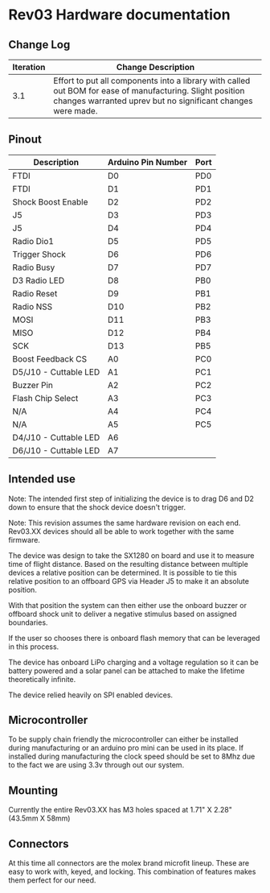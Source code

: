 # Rev03 Hardware documentation

## Change Log

| Iteration |Change Description|
|---|---|
|3.1|Effort to put all components into a library with called out BOM for ease of manufacturing.  Slight position changes warranted uprev but no significant changes were made.|



## Pinout

|  Description       | Arduino Pin Number |Port|
| ----------- | -----------|-----------|
|FTDI|   D0  |PD0|
|FTDI|   D1|PD1|
|Shock Boost Enable|D2|PD2|
|J5|D3|PD3|
|J5|D4|PD4|
|Radio Dio1|D5|PD5|
|Trigger Shock|D6|PD6|
|Radio Busy|D7|PD7|
|D3 Radio LED|D8|PB0|
|Radio Reset|D9|PB1|
|Radio NSS|D10|PB2|
|MOSI|D11|PB3|
|MISO|D12|PB4|
|SCK|D13|PB5|
|Boost Feedback CS|A0|PC0|
|D5/J10 - Cuttable LED|A1|PC1|
|Buzzer Pin|A2|PC2|
|Flash Chip Select|A3|PC3|
|N/A|A4|PC4|
|N/A|A5|PC5|
|D4/J10 - Cuttable LED|A6||
|D6/J10 - Cuttable LED|A7||

## Intended use

Note: The intended first step of initializing the device is to drag D6 and D2 down to ensure that the shock device doesn't trigger.

Note: This revision assumes the same hardware revision on each end. Rev03.XX devices should all be able to work together with the same firmware.

The device was design to take the SX1280 on board and use it to measure time of flight distance. Based on the resulting distance between multiple devices a relative position can be determined. It is possible to tie this relative position to an offboard GPS via Header J5 to make it an absolute position.

With that position the system can then either use the onboard buzzer or offboard shock unit to deliver a negative stimulus based on assigned boundaries.

If the user so chooses there is onboard flash memory that can be leveraged in this process.

The device has onboard LiPo charging and a voltage regulation so it can be battery powered and a solar panel can be attached to make the lifetime theoretically infinite.

The device relied heavily on SPI enabled devices.

## Microcontroller

To be supply chain friendly the microcontroller can either be installed during manufacturing or an arduino pro mini can be used in its place.  If installed during manufacturing the clock speed should be set to 8Mhz due to the fact we are using 3.3v through out our system.

## Mounting
Currently the entire Rev03.XX has M3 holes spaced at 1.71" X 2.28" (43.5mm X 58mm)

## Connectors
At this time all connectors are the molex brand microfit lineup. These are easy to work with, keyed, and locking.  This combination of features makes them perfect for our need.
